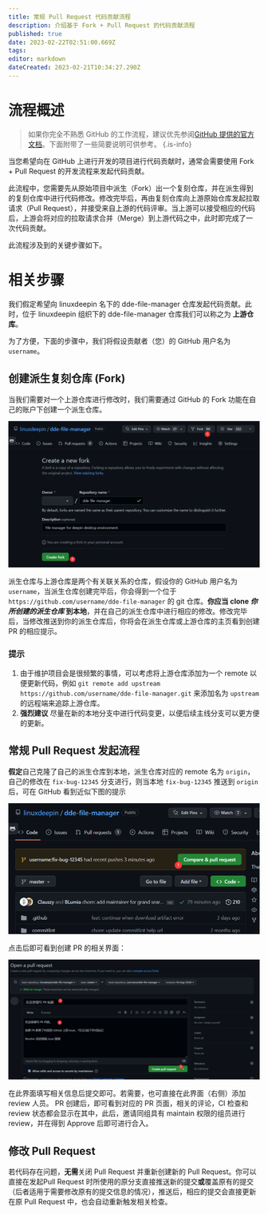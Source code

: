 ```yaml
---
title: 常规 Pull Request 代码贡献流程
description: 介绍基于 Fork + Pull Request 的代码贡献流程
published: true
date: 2023-02-22T02:51:00.669Z
tags: 
editor: markdown
dateCreated: 2023-02-21T10:34:27.290Z
---
```


# 流程概述

> 如果你完全不熟悉 GitHub 的工作流程，建议优先参阅[GitHub 提供的官方文档](https://docs.github.com/cn/pull-requests/collaborating-with-pull-requests/proposing-changes-to-your-work-with-pull-requests)。下面附带了一些简要说明可供参考。
{.is-info}

当您希望向在 GitHub 上进行开发的项目进行代码贡献时，通常会需要使用 Fork + Pull Request 的开发流程来发起代码贡献。

此流程中，您需要先从原始项目中派生（Fork）出一个复刻仓库，并在派生得到的复刻仓库中进行代码修改。修改完毕后，再由复刻仓库向上游原始仓库发起拉取请求（Pull Request），并接受来自上游的代码评审。当上游可以接受相应的代码后，上游会将对应的拉取请求合并（Merge）到上游代码之中，此时即完成了一次代码贡献。

此流程涉及到的关键步骤如下。

# 相关步骤

我们假定希望向 linuxdeepin 名下的 dde-file-manager 仓库发起代码贡献。此时，位于 linuxdeepin 组织下的 dde-file-manager 仓库我们可以称之为 **上游仓库**。

为了方便，下面的步骤中，我们将假设贡献者（您）的 GitHub 用户名为 `username`。

## 创建派生复刻仓库 (Fork)

当我们需要对一个上游仓库进行修改时，我们需要通过 GitHub 的 Fork 功能在自己的账户下创建一个派生仓库。

![2022-10-10_22755.png](/2022-10-10_22755.png)

派生仓库与上游仓库是两个有关联关系的仓库，假设你的 GitHub 用户名为 `username`，当派生仓库创建完毕后，你会得到一个位于 `https://github.com/username/dde-file-manager` 的 git 仓库。**你应当 clone _你所创建的派生仓库_ 到本地**，并在自己的派生仓库中进行相应的修改。修改完毕后，当修改推送到你的派生仓库后，你将会在派生仓库或上游仓库的主页看到创建 PR 的相应提示。

### 提示

1. 由于维护项目会是很频繁的事情，可以考虑将上游仓库添加为一个 remote 以便更新代码，例如 `git remote add upstream https://github.com/username/dde-file-manager.git` 来添加名为 `upstream` 的远程端来追踪上游仓库。
2. **强烈建议** 尽量在新的本地分支中进行代码变更，以便后续主线分支可以更方便的更新。

## 常规 Pull Request 发起流程

**假定**自己克隆了自己的派生仓库到本地，派生仓库对应的 remote 名为 `origin`，自己的修改在 `fix-bug-12345` 分支进行，则当本地 `fix-bug-12345` 推送到 `origin` 后，可在 GitHub 看到近似下图的提示

![2022-10-10_37908.png](/2022-10-10_37908.png)

点击后即可看到创建 PR 的相关界面：

![2022-10-10_38948.png](/2022-10-10_38948.png)

在此界面填写相关信息后提交即可。若需要，也可直接在此界面（右侧）添加 review 人员。
PR 创建后，即可看到对应的 PR 页面，相关的评论，CI 检查和 review 状态都会显示在其中，此后，邀请同组具有 maintain 权限的组员进行 review，并在得到 Approve 后即可进行合入。

## 修改 Pull Request

若代码存在问题，**无需**关闭 Pull Request 并重新创建新的 Pull Request。你可以直接在发起Pull Request 时所使用的原分支直接推送新的提交**或**覆盖原有的提交（后者适用于需要修改原有的提交信息的情况），推送后，相应的提交会直接更新在原 Pull Request 中，也会自动重新触发相关检查。
